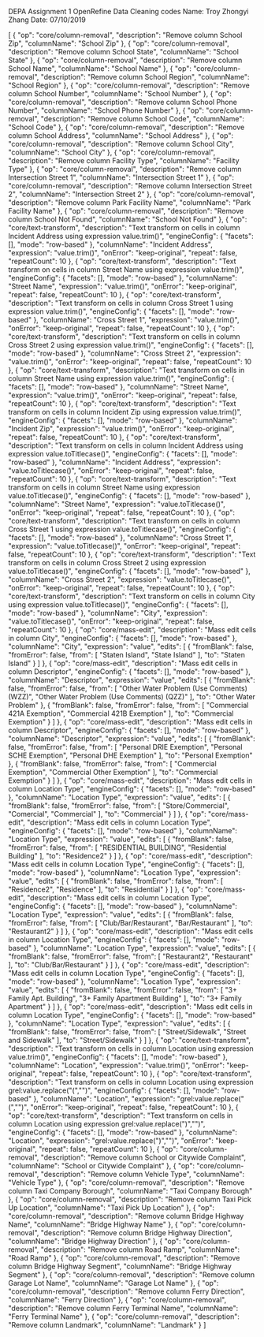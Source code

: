 DEPA Assignment 1 OpenRefine Data Cleaning codes
Name: Troy Zhongyi Zhang
Date: 07/10/2019


[
  {
    "op": "core/column-removal",
    "description": "Remove column School Zip",
    "columnName": "School Zip"
  },
  {
    "op": "core/column-removal",
    "description": "Remove column School State",
    "columnName": "School State"
  },
  {
    "op": "core/column-removal",
    "description": "Remove column School Name",
    "columnName": "School Name"
  },
  {
    "op": "core/column-removal",
    "description": "Remove column School Region",
    "columnName": "School Region"
  },
  {
    "op": "core/column-removal",
    "description": "Remove column School Number",
    "columnName": "School Number"
  },
  {
    "op": "core/column-removal",
    "description": "Remove column School Phone Number",
    "columnName": "School Phone Number"
  },
  {
    "op": "core/column-removal",
    "description": "Remove column School Code",
    "columnName": "School Code"
  },
  {
    "op": "core/column-removal",
    "description": "Remove column School Address",
    "columnName": "School Address"
  },
  {
    "op": "core/column-removal",
    "description": "Remove column School City",
    "columnName": "School City"
  },
  {
    "op": "core/column-removal",
    "description": "Remove column Facility Type",
    "columnName": "Facility Type"
  },
  {
    "op": "core/column-removal",
    "description": "Remove column Intersection Street 1",
    "columnName": "Intersection Street 1"
  },
  {
    "op": "core/column-removal",
    "description": "Remove column Intersection Street 2",
    "columnName": "Intersection Street 2"
  },
  {
    "op": "core/column-removal",
    "description": "Remove column Park Facility Name",
    "columnName": "Park Facility Name"
  },
  {
    "op": "core/column-removal",
    "description": "Remove column School Not Found",
    "columnName": "School Not Found"
  },
  {
    "op": "core/text-transform",
    "description": "Text transform on cells in column Incident Address using expression value.trim()",
    "engineConfig": {
      "facets": [],
      "mode": "row-based"
    },
    "columnName": "Incident Address",
    "expression": "value.trim()",
    "onError": "keep-original",
    "repeat": false,
    "repeatCount": 10
  },
  {
    "op": "core/text-transform",
    "description": "Text transform on cells in column Street Name using expression value.trim()",
    "engineConfig": {
      "facets": [],
      "mode": "row-based"
    },
    "columnName": "Street Name",
    "expression": "value.trim()",
    "onError": "keep-original",
    "repeat": false,
    "repeatCount": 10
  },
  {
    "op": "core/text-transform",
    "description": "Text transform on cells in column Cross Street 1 using expression value.trim()",
    "engineConfig": {
      "facets": [],
      "mode": "row-based"
    },
    "columnName": "Cross Street 1",
    "expression": "value.trim()",
    "onError": "keep-original",
    "repeat": false,
    "repeatCount": 10
  },
  {
    "op": "core/text-transform",
    "description": "Text transform on cells in column Cross Street 2 using expression value.trim()",
    "engineConfig": {
      "facets": [],
      "mode": "row-based"
    },
    "columnName": "Cross Street 2",
    "expression": "value.trim()",
    "onError": "keep-original",
    "repeat": false,
    "repeatCount": 10
  },
  {
    "op": "core/text-transform",
    "description": "Text transform on cells in column Street Name using expression value.trim()",
    "engineConfig": {
      "facets": [],
      "mode": "row-based"
    },
    "columnName": "Street Name",
    "expression": "value.trim()",
    "onError": "keep-original",
    "repeat": false,
    "repeatCount": 10
  },
  {
    "op": "core/text-transform",
    "description": "Text transform on cells in column Incident Zip using expression value.trim()",
    "engineConfig": {
      "facets": [],
      "mode": "row-based"
    },
    "columnName": "Incident Zip",
    "expression": "value.trim()",
    "onError": "keep-original",
    "repeat": false,
    "repeatCount": 10
  },
  {
    "op": "core/text-transform",
    "description": "Text transform on cells in column Incident Address using expression value.toTitlecase()",
    "engineConfig": {
      "facets": [],
      "mode": "row-based"
    },
    "columnName": "Incident Address",
    "expression": "value.toTitlecase()",
    "onError": "keep-original",
    "repeat": false,
    "repeatCount": 10
  },
  {
    "op": "core/text-transform",
    "description": "Text transform on cells in column Street Name using expression value.toTitlecase()",
    "engineConfig": {
      "facets": [],
      "mode": "row-based"
    },
    "columnName": "Street Name",
    "expression": "value.toTitlecase()",
    "onError": "keep-original",
    "repeat": false,
    "repeatCount": 10
  },
  {
    "op": "core/text-transform",
    "description": "Text transform on cells in column Cross Street 1 using expression value.toTitlecase()",
    "engineConfig": {
      "facets": [],
      "mode": "row-based"
    },
    "columnName": "Cross Street 1",
    "expression": "value.toTitlecase()",
    "onError": "keep-original",
    "repeat": false,
    "repeatCount": 10
  },
  {
    "op": "core/text-transform",
    "description": "Text transform on cells in column Cross Street 2 using expression value.toTitlecase()",
    "engineConfig": {
      "facets": [],
      "mode": "row-based"
    },
    "columnName": "Cross Street 2",
    "expression": "value.toTitlecase()",
    "onError": "keep-original",
    "repeat": false,
    "repeatCount": 10
  },
  {
    "op": "core/text-transform",
    "description": "Text transform on cells in column City using expression value.toTitlecase()",
    "engineConfig": {
      "facets": [],
      "mode": "row-based"
    },
    "columnName": "City",
    "expression": "value.toTitlecase()",
    "onError": "keep-original",
    "repeat": false,
    "repeatCount": 10
  },
  {
    "op": "core/mass-edit",
    "description": "Mass edit cells in column City",
    "engineConfig": {
      "facets": [],
      "mode": "row-based"
    },
    "columnName": "City",
    "expression": "value",
    "edits": [
      {
        "fromBlank": false,
        "fromError": false,
        "from": [
          "Staten Island",
          "State Island"
        ],
        "to": "Staten Island"
      }
    ]
  },
  {
    "op": "core/mass-edit",
    "description": "Mass edit cells in column Descriptor",
    "engineConfig": {
      "facets": [],
      "mode": "row-based"
    },
    "columnName": "Descriptor",
    "expression": "value",
    "edits": [
      {
        "fromBlank": false,
        "fromError": false,
        "from": [
          "Other Water Problem (Use Comments) (WZZ)",
          "Other Water Problem (Use Comments) (QZZ)"
        ],
        "to": "Other Water Problem"
      },
      {
        "fromBlank": false,
        "fromError": false,
        "from": [
          "Commercial 421A Exemption",
          "Commercial 421B Exemption"
        ],
        "to": "Commercial Exemption"
      }
    ]
  },
  {
    "op": "core/mass-edit",
    "description": "Mass edit cells in column Descriptor",
    "engineConfig": {
      "facets": [],
      "mode": "row-based"
    },
    "columnName": "Descriptor",
    "expression": "value",
    "edits": [
      {
        "fromBlank": false,
        "fromError": false,
        "from": [
          "Personal DRIE Exemption",
          "Personal SCHE Exemption",
          "Personal DHE Exemption"
        ],
        "to": "Personal Exemption"
      },
      {
        "fromBlank": false,
        "fromError": false,
        "from": [
          "Commercial Exemption",
          "Commercial Other Exemption"
        ],
        "to": "Commercial Exemption"
      }
    ]
  },
  {
    "op": "core/mass-edit",
    "description": "Mass edit cells in column Location Type",
    "engineConfig": {
      "facets": [],
      "mode": "row-based"
    },
    "columnName": "Location Type",
    "expression": "value",
    "edits": [
      {
        "fromBlank": false,
        "fromError": false,
        "from": [
          "Store/Commercial",
          "Comercial",
          "Commercial"
        ],
        "to": "Commercial"
      }
    ]
  },
  {
    "op": "core/mass-edit",
    "description": "Mass edit cells in column Location Type",
    "engineConfig": {
      "facets": [],
      "mode": "row-based"
    },
    "columnName": "Location Type",
    "expression": "value",
    "edits": [
      {
        "fromBlank": false,
        "fromError": false,
        "from": [
          "RESIDENTIAL BUILDING",
          "Residential Building"
        ],
        "to": "Residence2"
      }
    ]
  },
  {
    "op": "core/mass-edit",
    "description": "Mass edit cells in column Location Type",
    "engineConfig": {
      "facets": [],
      "mode": "row-based"
    },
    "columnName": "Location Type",
    "expression": "value",
    "edits": [
      {
        "fromBlank": false,
        "fromError": false,
        "from": [
          "Residence2",
          "Residence"
        ],
        "to": "Residential"
      }
    ]
  },
  {
    "op": "core/mass-edit",
    "description": "Mass edit cells in column Location Type",
    "engineConfig": {
      "facets": [],
      "mode": "row-based"
    },
    "columnName": "Location Type",
    "expression": "value",
    "edits": [
      {
        "fromBlank": false,
        "fromError": false,
        "from": [
          "Club/Bar/Restaurant",
          "Bar/Restaurant"
        ],
        "to": "Restaurant2"
      }
    ]
  },
  {
    "op": "core/mass-edit",
    "description": "Mass edit cells in column Location Type",
    "engineConfig": {
      "facets": [],
      "mode": "row-based"
    },
    "columnName": "Location Type",
    "expression": "value",
    "edits": [
      {
        "fromBlank": false,
        "fromError": false,
        "from": [
          "Restaurant2",
          "Restaurant"
        ],
        "to": "Club/Bar/Restaurant"
      }
    ]
  },
  {
    "op": "core/mass-edit",
    "description": "Mass edit cells in column Location Type",
    "engineConfig": {
      "facets": [],
      "mode": "row-based"
    },
    "columnName": "Location Type",
    "expression": "value",
    "edits": [
      {
        "fromBlank": false,
        "fromError": false,
        "from": [
          "3+ Family Apt. Building",
          "3+ Family Apartment Building"
        ],
        "to": "3+ Family Apartment"
      }
    ]
  },
  {
    "op": "core/mass-edit",
    "description": "Mass edit cells in column Location Type",
    "engineConfig": {
      "facets": [],
      "mode": "row-based"
    },
    "columnName": "Location Type",
    "expression": "value",
    "edits": [
      {
        "fromBlank": false,
        "fromError": false,
        "from": [
          "Street/Sidewalk",
          "Street and Sidewalk"
        ],
        "to": "Street/Sidewalk"
      }
    ]
  },
  {
    "op": "core/text-transform",
    "description": "Text transform on cells in column Location using expression value.trim()",
    "engineConfig": {
      "facets": [],
      "mode": "row-based"
    },
    "columnName": "Location",
    "expression": "value.trim()",
    "onError": "keep-original",
    "repeat": false,
    "repeatCount": 10
  },
  {
    "op": "core/text-transform",
    "description": "Text transform on cells in column Location using expression grel:value.replace(\"(\",\"\")",
    "engineConfig": {
      "facets": [],
      "mode": "row-based"
    },
    "columnName": "Location",
    "expression": "grel:value.replace(\"(\",\"\")",
    "onError": "keep-original",
    "repeat": false,
    "repeatCount": 10
  },
  {
    "op": "core/text-transform",
    "description": "Text transform on cells in column Location using expression grel:value.replace(\")\",\"\")",
    "engineConfig": {
      "facets": [],
      "mode": "row-based"
    },
    "columnName": "Location",
    "expression": "grel:value.replace(\")\",\"\")",
    "onError": "keep-original",
    "repeat": false,
    "repeatCount": 10
  },
  {
    "op": "core/column-removal",
    "description": "Remove column School or Citywide Complaint",
    "columnName": "School or Citywide Complaint"
  },
  {
    "op": "core/column-removal",
    "description": "Remove column Vehicle Type",
    "columnName": "Vehicle Type"
  },
  {
    "op": "core/column-removal",
    "description": "Remove column Taxi Company Borough",
    "columnName": "Taxi Company Borough"
  },
  {
    "op": "core/column-removal",
    "description": "Remove column Taxi Pick Up Location",
    "columnName": "Taxi Pick Up Location"
  },
  {
    "op": "core/column-removal",
    "description": "Remove column Bridge Highway Name",
    "columnName": "Bridge Highway Name"
  },
  {
    "op": "core/column-removal",
    "description": "Remove column Bridge Highway Direction",
    "columnName": "Bridge Highway Direction"
  },
  {
    "op": "core/column-removal",
    "description": "Remove column Road Ramp",
    "columnName": "Road Ramp"
  },
  {
    "op": "core/column-removal",
    "description": "Remove column Bridge Highway Segment",
    "columnName": "Bridge Highway Segment"
  },
  {
    "op": "core/column-removal",
    "description": "Remove column Garage Lot Name",
    "columnName": "Garage Lot Name"
  },
  {
    "op": "core/column-removal",
    "description": "Remove column Ferry Direction",
    "columnName": "Ferry Direction"
  },
  {
    "op": "core/column-removal",
    "description": "Remove column Ferry Terminal Name",
    "columnName": "Ferry Terminal Name"
  },
  {
    "op": "core/column-removal",
    "description": "Remove column Landmark",
    "columnName": "Landmark"
  }
]
